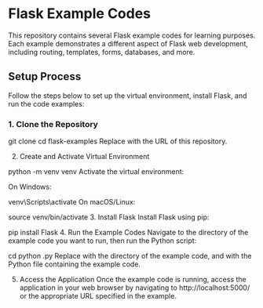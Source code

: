 # Flask Example Codes

This repository contains several Flask example codes for learning purposes. Each example demonstrates a different aspect of Flask web development, including routing, templates, forms, databases, and more.

## Setup Process

Follow the steps below to set up the virtual environment, install Flask, and run the code examples:

### 1. Clone the Repository


git clone <repository-url>
cd flask-examples
Replace <repository-url> with the URL of this repository.

2. Create and Activate Virtual Environment

python -m venv venv
Activate the virtual environment:

On Windows:


venv\Scripts\activate
On macOS/Linux:


source venv/bin/activate
3. Install Flask
Install Flask using pip:


pip install Flask
4. Run the Example Codes
Navigate to the directory of the example code you want to run, then run the Python script:


cd <example-directory>
python <example-file>.py
Replace <example-directory> with the directory of the example code, and <example-file> with the Python file containing the example code.

5. Access the Application
Once the example code is running, access the application in your web browser by navigating to http://localhost:5000/ or the appropriate URL specified in the example.
